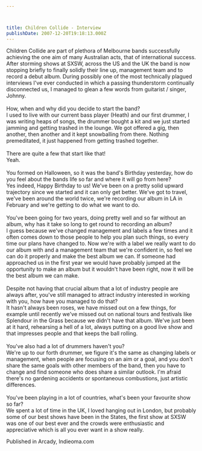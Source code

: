 ```yaml
---



title: Children Collide - Interview
publishDate: 2007-12-20T19:18:13.000Z
---
```

Children Collide are part of plethora of Melbourne bands successfully achieving the one aim of many Australian acts, that of international success. After storming shows at SXSW, across the US and the UK the band is now stopping briefly to finally solidly their line up, management team and to record a debut album. During possibly one of the most technically plagued interviews I've ever conducted in which a passing thunderstorm continually disconnected us, I managed to glean a few words from guitarist / singer, Johnny.<br><br>How, when and why did you decide to start the band?<br>I used to live with our current bass player (Heath) and our first drummer, I was writing heaps of songs, the drummer bought a kit and we just started jamming and getting trashed in the lounge. We got offered a gig, then another, then another and it kept snowballing from there. Nothing premeditated, it just happened from getting trashed together.<br><br>There are quite a few that start like that!<br>Yeah.<br><br>You formed on Halloween, so it was the band's Birthday yesterday, how do you feel about the bands life so far and where it will go from here?<br>Yes indeed, Happy Birthday to us! We've been on a pretty solid upward trajectory since we started and it can only get better. We've got to travel, we've been around the world twice, we're recording our album in LA in February and we're getting to do what we want to do.<br><br>You've been going for two years, doing pretty well and so far without an album, why has it take so long to get round to recording an album?<br>I guess because we've changed management and labels a few times and it often comes down to those people to help you plan such things, so every time our plans have changed to. Now we're with a label we really want to do our album with and a management team that we're confident in, so feel we can do it properly and make the best album we can. If someone had approached us in the first year we would have probably jumped at the opportunity to make an album but it wouldn't have been right, now it will be the best album we can make.<br><br>Despite not having that crucial album that a lot of industry people are always after, you've still managed to attract industry interested in working with you, how have you managed to do that?<br>It hasn't always been roses, we have missed out on a few things, for example until recently we've missed out on national tours and festivals like Splendour in the Grass because we didn't have that album. We've just been at it hard, rehearsing a hell of a lot, always putting on a good live show and that impresses people and that keeps the ball rolling.<br><br>You've also had a lot of drummers haven't you?<br>We're up to our forth drummer, we figure it's the same as changing labels or management, when people are focusing on an aim or a goal, and you don't share the same goals with other members of the band, then you have to change and find someone who does share a similar outlook. I'm afraid there's no gardening accidents or spontaneous combustions, just artistic differences.<br><br>You've been playing in a lot of countries, what's been your favourite show so far?<br>We spent a lot of time in the UK, I loved hanging out in London, but probably some of our best shows have been in the States, the first show at SXSW was one of our best ever and the crowds were enthusiastic and appreciative which is all you ever want in a show really.


Published in Arcady, Indieoma.com
